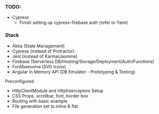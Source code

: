 ### TODO:
- Cypress
  - Finish setting up cypress-firebase auth (refer to Yami)
  
### Stack
- Akita (State Management)
- Cypress (instead of Protractor)
- Jest (instead of Karma/Jasmine)
- Firebase (Serverless DB/Hosting/Storage/Deployment/Auth/Functions)
- FontAwesome (SVG Icons)
- Angular In Memory API (DB Emulator - Prototyping & Testing)

Preconfigured
- HttpClientModule and HttpInterceptors Setup
- CSS Props, scrollbar, font, border box
- Routing with basic example
- File generation set to inline & flat


